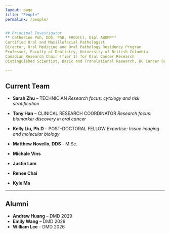 ```yaml
---
layout: page
title: "People"
permalink: /people/


## Principal Investigator
** Catherine Poh, DDS, PhD, FRCD(C), Dipl ABOMP**
Certified Oral and Maxillofacial Pathologist
Director, Oral Medicine and Oral Pathology Residency Program
Professor, Faculty of Dentistry, University of British Columbia
Canadian Research Chair (Tier 1) for Oral Cancer Research
Distinguished Scientist, Basic and Translational Research, BC Cancer Research Institute

---
```

## Current Team

- **Sarah Zhu** – TECHNICIAN
  *Research focus: cytology and risk stratification*  

- **Tony Han** – CLINICAL RESEARCH COORDINATOR
  *Research focus: biomarker discovery in oral cancer*  

- **Kelly Liu, Ph.D** – POST-DOCTORAL FELLOW
  *Expertise: tissue imaging and molecular biology*

- **Matthew Novello, DDS** - M.Sc.

- **Michale Vins**
- **Justin Lam**
- **Renee Chai**
- **Kyle Ma**

---

## Alumni
- **Andrew Huang** – DMD 2029
- **Emily Wang** – DMD 2028
- **William Lee** - DMD 2026
